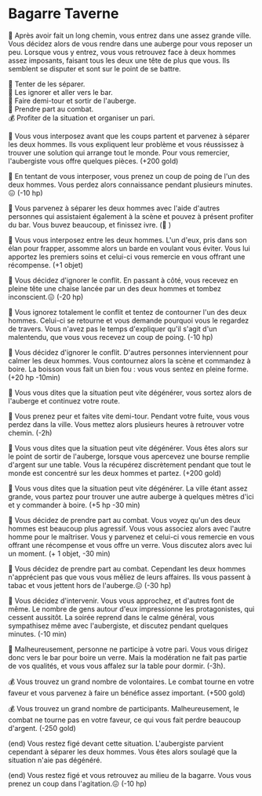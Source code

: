 # Bagarre Taverne

🤜 Après avoir fait un long chemin, vous entrez dans une assez grande ville. Vous décidez alors de vous rendre dans une auberge pour vous reposer un peu. Lorsque vous y entrez, vous vous retrouvez face à deux hommes assez imposants, faisant tous les deux une tête de plus que vous. Ils semblent se disputer et sont sur le point de se battre.

🙌 Tenter de les séparer.  
🍺 Les ignorer et aller vers le bar.  
🚶 Faire demi-tour et sortir de l'auberge.  
👊 Prendre part au combat.  
💰 Profiter de la situation et organiser un pari.  


🙌 Vous vous interposez avant que les coups partent et parvenez à séparer les deux hommes. Ils vous expliquent leur problème et vous réussissez à trouver une solution qui arrange tout le monde. Pour vous remercier, l'aubergiste vous offre quelques pièces. (+200 gold)  

🙌 En tentant de vous interposer, vous prenez un coup de poing de l'un des deux hommes. Vous perdez alors connaissance pendant plusieurs minutes.😖 (-10 hp)  

🙌 Vous parvenez à séparer les deux hommes avec l'aide d'autres personnes qui assistaient également à la scène et pouvez à présent profiter du bar. Vous buvez beaucoup, et finissez ivre. (🤪 )  

🙌 Vous vous interposez entre les deux hommes. L'un d'eux, pris dans son élan pour frapper, assomme alors un barde en voulant vous éviter. Vous lui apportez les premiers soins et celui-ci vous remercie en vous offrant une récompense. (+1 objet)  


🍺 Vous décidez d'ignorer le conflit. En passant à côté, vous recevez en pleine tête une chaise lancée par un des deux hommes et tombez inconscient.😖 (-20 hp)  

🍺 Vous ignorez totalement le conflit et tentez de contourner l'un des deux hommes. Celui-ci se retourne et vous demande pourquoi vous le regardez de travers. Vous n'avez pas le temps d'expliquer qu'il s'agit d'un malentendu, que vous vous recevez un coup de poing. (-10 hp)  

🍺 Vous décidez d'ignorer le conflit. D'autres personnes interviennent pour calmer les deux hommes. Vous contournez alors la scène et commandez à boire. La boisson vous fait un bien fou : vous vous sentez en pleine forme. (+20 hp -10min)  

🚶 Vous vous dites que la situation peut vite dégénérer, vous sortez alors de l'auberge et continuez votre route.  

🚶 Vous prenez peur et faites vite demi-tour. Pendant votre fuite, vous vous perdez dans la ville. Vous mettez alors plusieurs heures à retrouver votre chemin. (-2h)  

🚶 Vous vous dites que la situation peut vite dégénérer. Vous êtes alors sur le point de sortir de l'auberge, lorsque vous apercevez une bourse remplie d'argent sur une table. Vous la récupérez discrètement pendant que tout le monde est concentré sur les deux hommes et partez. (+200 gold) 

🚶 Vous vous dites que la situation peut vite dégénérer. La ville étant assez grande, vous partez pour trouver une autre auberge à quelques mètres d'ici et y commander à boire. (+5 hp -30 min)  

👊 Vous décidez de prendre part au combat. Vous voyez qu'un des deux hommes est beaucoup plus agressif. Vous vous associez alors avec l'autre homme pour le maîtriser. Vous y parvenez et celui-ci vous remercie en vous offrant une récompense et vous offre un verre. Vous discutez alors avec lui un moment. (+ 1 objet, -30 min)  

👊 Vous décidez de prendre part au combat. Cependant les deux hommes n'apprécient pas que vous vous mêliez de leurs affaires. Ils vous passent à tabac et vous jettent hors de l'auberge.😖 (-30 hp)  

👊 Vous décidez d'intervenir. Vous vous approchez, et d'autres font de même. Le nombre de gens autour d'eux impressionne les protagonistes, qui cessent aussitôt. La soirée reprend dans le calme général, vous sympathisez même avec l'aubergiste, et discutez pendant quelques minutes. (-10 min)  

👊 Malheureusement, personne ne participe à votre pari. Vous vous dirigez donc vers le bar pour boire un verre. Mais la modération ne fait pas partie de vos qualités, et vous vous affalez sur la table pour dormir. (-3h).  


💰 Vous trouvez un grand nombre de volontaires. Le combat tourne en votre faveur et vous parvenez à faire un bénéfice assez important. (+500 gold)  

💰 Vous trouvez un grand nombre de participants. Malheureusement, le combat ne tourne pas en votre faveur, ce qui vous fait perdre beaucoup d'argent. (-250 gold) 


(end) Vous restez figé devant cette situation. L'aubergiste parvient cependant à séparer les deux hommes. Vous êtes alors soulagé que la situation n'aie pas dégénéré. 

(end) Vous restez figé et vous retrouvez au milieu de la bagarre. Vous vous prenez un coup dans l'agitation.😖 (-10 hp)
